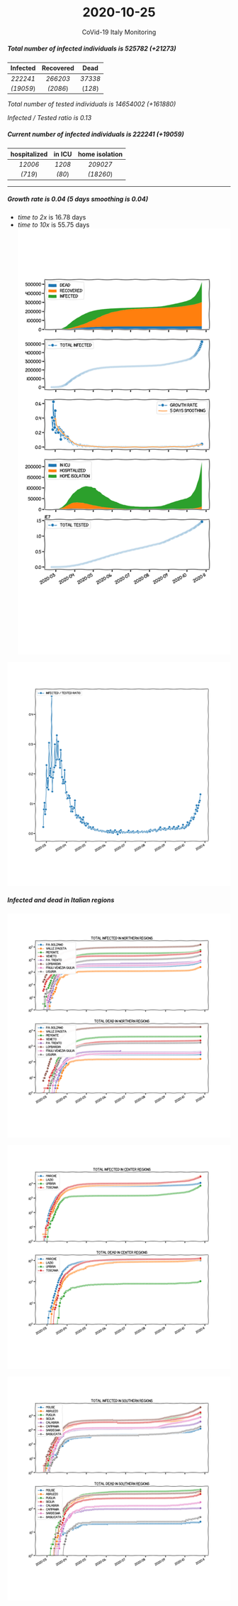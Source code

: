 <div align='center'>

# 2020-10-25
CoVid-19 Italy Monitoring
</div>

##### Total number of infected individuals is 525782 (+21273)
Infected | Recovered | Dead
:---: | :---: | :---:
*222241* | *266203* | *37338*
*(19059*) | *(2086*) | (*128*)

*Total number of tested individuals is 14654002 (+161880)*

*Infected / Tested ratio is 0.13*
##### Current number of infected individuals is 222241 (+19059)
hospitalized | in ICU | home isolation
:---: | :---: | :---:
*12006* |*1208* |*209027*
*(719*) |*(80*) |*(18260*)
***
##### Growth rate is 0.04 (5 days smoothing is 0.04)
- *time to 2x* is 16.78 days
- *time to 10x* is 55.75 days
![stats][stats]

![infected_normalized][infected_normalized]

##### Infected and dead in Italian regions


![northern_regions][northern_regions]


![center_regions][center_regions]


![southern_regions][southern_regions]

[stats]: stats.png
[infected_normalized]: infected_normalized.png
[northern_regions]: northern_regions.png
[center_regions]: center_regions.png
[southern_regions]: southern_regions.png
